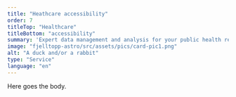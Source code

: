 ```yaml
---
title: "Heathcare accessibility"
order: 7
titleTop: "Healthcare"
titleBottom: "accessibility"
summary: 'Expert data management and analysis for your public health research project.'
image: "fjelltopp-astro/src/assets/pics/card-pic1.png"
alt: "A duck and/or a rabbit"
type: "Service"
language: "en"
---
```


Here goes the body.
